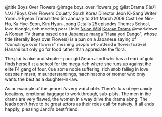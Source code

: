 @title		Boys Over Flowers
@image		boys_over_flowers.jpg
@list
Drama		&#44867;&#48372;&#45796; &#45224;&#51088; / Boys Over Flowers
Country		South Korea
Director		Jeon Ki-Sang
Writer		Yoon Ji-Ryeon
Transmitted		5th January to 31st March 2009
Cast		Lee Min-Ho, Ku Hye-Seon, Kim Hyun-Joong
Details		25 episodes
Themes		School, love triangle, rich meeting poor
Links		[Asian Wiki](http://asianwiki.com/Boys_Over_Flowers_-_Korean_Drama) [Korean Drama](https://www.koreandrama.org/boys-before-flowers/)
@markdown
A Korean TV drama based on a Japanese manga "Hana yori Dango", whose
title (literally Boys over Flowers) is a pun on a Japanese saying of
"dumplings over flowers" meaning people who attend a flower festival Hanami
but only go for food rather than appreciate the flora.

The plot is nice and simple - poor girl Geum Jandi who has a heart of
gold finds herself at a school for the mega-rich where she runs
up against the elite F4 gang of four. Cue some noble suffering,
rich snob falling in love despite himself, misunderstandings,
machinations of mother
who only wants the best as a daughter-in-law.

As an example of the genre it's very watchable. There's lots of eye candy
locations, emotional baggage to work through, sub-plots. The
men in the drama are very flawed, the women in a way drive the drama
along. The leads don't have to be great actors as their roles call for
naivety. It all ends happily, pleasing Jandi's best friend.

